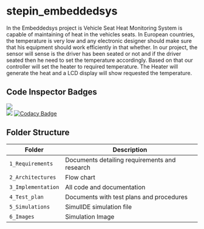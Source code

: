 # stepin_embeddedsys
 In the Embeddedsys project is Vehicle Seat Heat Monitoring System is capable of maintaining of heat in the vehicles seats. In European countries, the temperature is very low and any electronic designer should make sure that his equipment should work efficiently in that whether. In our project, the sensor will sense is the driver has been seated or not and if the driver seated then he need to set the temperature accordingly. Based on that our controller will set the heater to required temperature. The Heater will generate the heat and a LCD display will show requested the temperature. 
## Code Inspector Badges

![](https://www.code-inspector.com/project/28621/score/svg )<br />![]( https://www.code-inspector.com/project/28621/status/svg)
 [![Codacy Badge](https://app.codacy.com/project/badge/Grade/28baf677270e4cd1ad32378e2edf6bf6)](https://www.codacy.com/gh/Palvarisaisneha/stepin_embeddedsys/dashboard?utm_source=github.com&amp;utm_medium=referral&amp;utm_content=Palvarisaisneha/stepin_embeddedsys&amp;utm_campaign=Badge_Grade)
 
 
## Folder Structure
|Folder             | Description |
|-------------------| -----------------------------------------|
| `1_Requirements`   | Documents detailing requirements and research|
| `2_Architectures`         | Flow chart|
| `3_Implementation` | All code and documentation|
| `4_Test_plan`      | Documents with test plans and procedures|
| `5_Simulations`      | SimulIDE simulation file|
| `6_Images`        | Simulation Image|

 
 
